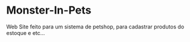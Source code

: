 # Monster-In-Pets
Web Site feito para um sistema de petshop, para cadastrar produtos do estoque e etc...

